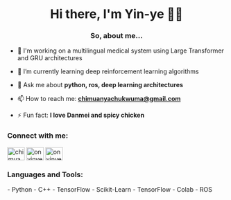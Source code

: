 <h1 align="center">Hi there, I'm Yin-ye 👋🏻</h1>
<h3 align="center">So, about me...</h3>


- 🔭 I'm working on a multilingual medical system using Large Transformer and GRU architectures

- 🌱 I’m currently learning deep reinforcement learning algorithms

- 💬 Ask me about **python, ros, deep learning architectures**

- 📫 How to reach me: **chimuanyachukwuma@gmail.com**

- ⚡ Fun fact: **I love Danmei and spicy chicken**

<h3 align="left">Connect with me:</h3>
<p align="left">
<a href="https://twitter.com/chimuania" target="blank"><img align="center" src="https://cdn.jsdelivr.net/npm/simple-icons@3.0.1/icons/twitter.svg" alt="chimuania" height="30" width="40" /></a>
<a href="https://linkedin.com/in/onyinye007" target="blank"><img align="center" src="https://cdn.jsdelivr.net/npm/simple-icons@3.0.1/icons/linkedin.svg" alt="onyinye007" height="30" width="40" /></a>
<a href="https://www.leetcode.com/onyinyechi" target="blank"><img align="center" src="https://cdn.jsdelivr.net/npm/simple-icons@3.0.1/icons/leetcode.svg" alt="onyinyechi" height="30" width="40" /></a>
</p>

<h3 align="left">Languages and Tools:</h3>
- Python
- C++
- TensorFlow
- Scikit-Learn
- TensorFlow
- Colab
- ROS

